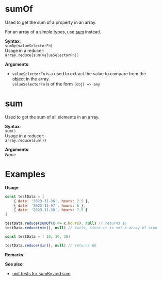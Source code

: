 # sumOf
Used to get the sum of a property in an array.

For an array of a simple types, use
[sum](./sum.md) instead.

**Syntax**:  
`sumBy(valueSelectorFn)`  
Usage in a reducer:  
`array.reduce(sum(valueSelectorFn))`

**Arguments**:  
- `valueSelectorFn` is a used to extract the value to compare from the object in the array.  
  `valueSelectorFn` is of the form `(obj) => any`


# sum
Used to get the sum of all elements in an array.


**Syntax**:  
`sum()`  
Usage in a reducer:  
`array.reduce(sum())`

**Arguments**:  
*None*


# Examples

**Usage**:
```javascript
const testData = [
    { date: '2023-11-06', hours: 2.5 },
    { date: '2023-11-07', hours: 6 },
    { date: '2023-11-08', hours: 7,5 }
]

testData.reduce(sumOf(x => x.hours), null) // returns 16
testData.reduce(min(), null) // fails, since it is not a array of simple types
```

```javascript
const testData = [ 10, 30, 20]

testData.reduce(min(), null) // returns 60
```

**Remarks**:


**See also**:
- [unit tests for sumBy and sum](../tests/sum.tests.ts)
